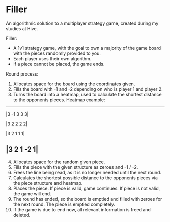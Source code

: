 # Filler
An algorithmic solution to a multiplayer strategy game, created during my studies at Hive.

 Filler:
 - A 1v1 strategy game, with the goal to own a majority of the game board
   with the pieces randomly provided to you.
 - Each player uses their own algorithm.
 - If a piece cannot be placed, the game ends.

 Round process:
 1)  Allocates space for the board using the coordinates given.
 2)  Fills the board with -1 and -2 depending on who is player 1 and player
     2.
 3)  Turns the board into a heatmap, used to calculate the shortest distance
     to the opponents pieces.
	 Heatmap example:
 _____________
|3 -1  3  3  3|

|3  2  2  2  2|

|3  2  1  1  1|

|3  2  1 -2  1|
 -------------
 4)  Allocates space for the random given piece.
 5)  Fills the piece with the given structure as zeroes and -1 / -2.
 6)  Frees the line being read, as it is no longer needed until the next round.
 7)  Calculates the shortest possible distance to the opponents pieces via
     the piece structure and heatmap.
 8)  Places the piece. If piece is valid, game continues. If piece is not
     valid, the game will end.
 9)  The round has ended, so the board is emptied and filled with zeroes
     for the next round. The piece is emptied completely.
 10) If the game is due to end now, all relevant information is freed and
     deleted.